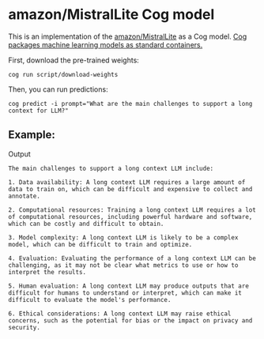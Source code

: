 # amazon/MistralLite Cog model

This is an implementation of the [amazon/MistralLite](https://huggingface.co/amazon/MistralLite) as a Cog model. [Cog packages machine learning models as standard containers.](https://github.com/replicate/cog)

First, download the pre-trained weights:

    cog run script/download-weights

Then, you can run predictions:

    cog predict -i prompt="What are the main challenges to support a long context for LLM?"

## Example:

Output

```
The main challenges to support a long context LLM include:

1. Data availability: A long context LLM requires a large amount of data to train on, which can be difficult and expensive to collect and annotate.

2. Computational resources: Training a long context LLM requires a lot of computational resources, including powerful hardware and software, which can be costly and difficult to obtain.

3. Model complexity: A long context LLM is likely to be a complex model, which can be difficult to train and optimize.

4. Evaluation: Evaluating the performance of a long context LLM can be challenging, as it may not be clear what metrics to use or how to interpret the results.

5. Human evaluation: A long context LLM may produce outputs that are difficult for humans to understand or interpret, which can make it difficult to evaluate the model's performance.

6. Ethical considerations: A long context LLM may raise ethical concerns, such as the potential for bias or the impact on privacy and security.
```